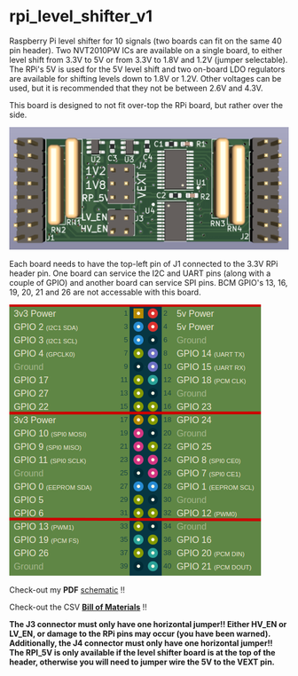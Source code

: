 # rpi_level_shifter_v1
Raspberry Pi level shifter for 10 signals (two boards can fit on the same 40 pin header). Two NVT2010PW ICs are available on a single board, to either level shift from 3.3V to 5V or from 3.3V to 1.8V and 1.2V (jumper selectable). The RPi's 5V is used for the 5V level shift and two on-board LDO regulators are available for shifting levels down to 1.8V or 1.2V. Other voltages can be used, but it is recommended that they not be between 2.6V and 4.3V.  

This board is designed to not fit over-top the RPi board, but rather over the side.

![picture](https://github.com/charkster/rpi_level_shifter_v1/blob/main/rpi_level_shifter_v1_pcb.png)

Each board needs to have the top-left pin of J1 connected to the 3.3V RPi header pin. One board can service the I2C and UART pins (along with a couple of GPIO) and another board can service SPI pins. BCM GPIO's 13, 16, 19, 20, 21 and 26 are not accessable with this board.

![picture](https://github.com/charkster/rpi_level_shifter_v1/blob/main/rpi_pinout.png)

Check-out my **PDF** [schematic](https://github.com/charkster/rpi_level_shifter_v1/blob/main/rpi_8x2_v1.pdf) !!

Check-out the CSV [**Bill of Materials**](https://github.com/charkster/rpi_level_shifter_v1/blob/main/rpi_8x2_v1_BOM.csv) !!

**The J3 connector must only have one horizontal jumper!! Either HV_EN or LV_EN, or damage to the RPi pins may occur (you have been warned). Additionally, the J4 connector must only have one horizontal jumper!! The RPI_5V is only available if the level shifter board is at the top of the header, otherwise you will need to jumper wire the 5V to the VEXT pin.**
